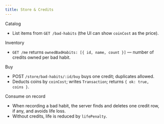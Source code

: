 ```yaml
---
title: Store & Credits
---
```


Catalog
- List items from `GET /bad-habits` (the UI can show `coinCost` as the price).

Inventory
- `GET /me` returns `ownedBadHabits: [{ id, name, count }]` — number of credits owned per bad habit.

Buy
- POST `/store/bad-habits/:id/buy` buys one credit; duplicates allowed.
- Deducts coins by `coinCost`; writes `Transaction`; returns `{ ok: true, coins }`.

Consume on record
- When recording a bad habit, the server finds and deletes one credit row, if any, and avoids life loss.
- Without credits, life is reduced by `lifePenalty`.

